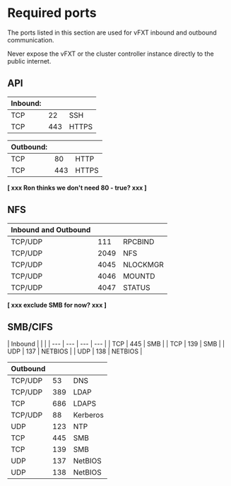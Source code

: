 
# Required ports

The ports listed in this section are used for vFXT inbound and outbound communication. 

Never expose the vFXT or the cluster controller instance directly to the public internet.

## API

| Inbound: | | |
| --- | ---- | --- |
| TCP | 22  | SSH  |
| TCP | 443 | HTTPS|



| Outbound: |     |       |
|----------|-----|-------|
| TCP      | 80  | HTTP  |
| TCP      | 443 | HTTPS |

**[ xxx Ron thinks we don't need 80 - true? xxx ]**
 
## NFS

| Inbound and Outbound  | | |
| --- | --- | ---|
| TCP/UDP | 111  | RPCBIND  |
| TCP/UDP | 2049 | NFS      |
| TCP/UDP | 4045 | NLOCKMGR |
| TCP/UDP | 4046 | MOUNTD   |
| TCP/UDP | 4047 | STATUS   |


**[ xxx exclude SMB for now? xxx ]** 

## SMB/CIFS

| Inbound  |    |    |
| --- | --- | --- | --- |
| TCP     | 445  | SMB      |
| TCP     | 139  | SMB      |
| UDP     | 137  | NETBIOS  |
| UDP     | 138  | NETBIOS  |


| Outbound  |   |   |
| --- | --- | --- |
| TCP/UDP | 53   | DNS      |
| TCP/UDP | 389  | LDAP     |
| TCP     | 686  | LDAPS    |
| TCP/UDP | 88   | Kerberos |
| UDP     | 123  | NTP      |
| TCP     | 445  | SMB      |
| TCP     | 139  | SMB      |
| UDP     | 137  | NetBIOS  |
| UDP     | 138  | NetBIOS  |
